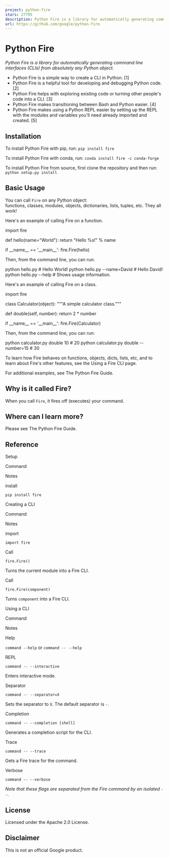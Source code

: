 ```yaml
---
project: python-fire
stars: 27795
description: Python Fire is a library for automatically generating command line interfaces (CLIs) from absolutely any Python object.
url: https://github.com/google/python-fire
---
```


Python Fire
===========

_Python Fire is a library for automatically generating command line interfaces (CLIs) from absolutely any Python object._

-   Python Fire is a simple way to create a CLI in Python. \[1\]
-   Python Fire is a helpful tool for developing and debugging Python code. \[2\]
-   Python Fire helps with exploring existing code or turning other people's code into a CLI. \[3\]
-   Python Fire makes transitioning between Bash and Python easier. \[4\]
-   Python Fire makes using a Python REPL easier by setting up the REPL with the modules and variables you'll need already imported and created. \[5\]

Installation
------------

To install Python Fire with pip, run: `pip install fire`

To install Python Fire with conda, run: `conda install fire -c conda-forge`

To install Python Fire from source, first clone the repository and then run: `python setup.py install`

Basic Usage
-----------

You can call `Fire` on any Python object:  
functions, classes, modules, objects, dictionaries, lists, tuples, etc. They all work!

Here's an example of calling Fire on a function.

import fire

def hello(name\="World"):
  return "Hello %s!" % name

if \_\_name\_\_ \== '\_\_main\_\_':
  fire.Fire(hello)

Then, from the command line, you can run:

python hello.py  # Hello World!
python hello.py --name=David  # Hello David!
python hello.py --help  # Shows usage information.

Here's an example of calling Fire on a class.

import fire

class Calculator(object):
  """A simple calculator class."""

  def double(self, number):
    return 2 \* number

if \_\_name\_\_ \== '\_\_main\_\_':
  fire.Fire(Calculator)

Then, from the command line, you can run:

python calculator.py double 10  # 20
python calculator.py double --number=15  # 30

To learn how Fire behaves on functions, objects, dicts, lists, etc, and to learn about Fire's other features, see the Using a Fire CLI page.

For additional examples, see The Python Fire Guide.

Why is it called Fire?
----------------------

When you call `Fire`, it fires off (executes) your command.

Where can I learn more?
-----------------------

Please see The Python Fire Guide.

Reference
---------

Setup

Command

Notes

install

`pip install fire`

Creating a CLI

Command

Notes

import

`import fire`

Call

`fire.Fire()`

Turns the current module into a Fire CLI.

Call

`fire.Fire(component)`

Turns `component` into a Fire CLI.

Using a CLI

Command

Notes

Help

`command --help` or `command -- --help`

REPL

`command -- --interactive`

Enters interactive mode.

Separator

`command -- --separator=X`

Sets the separator to `X`. The default separator is `-`.

Completion

`command -- --completion [shell]`

Generates a completion script for the CLI.

Trace

`command -- --trace`

Gets a Fire trace for the command.

Verbose

`command -- --verbose`

_Note that these flags are separated from the Fire command by an isolated `--`._

License
-------

Licensed under the Apache 2.0 License.

Disclaimer
----------

This is not an official Google product.
